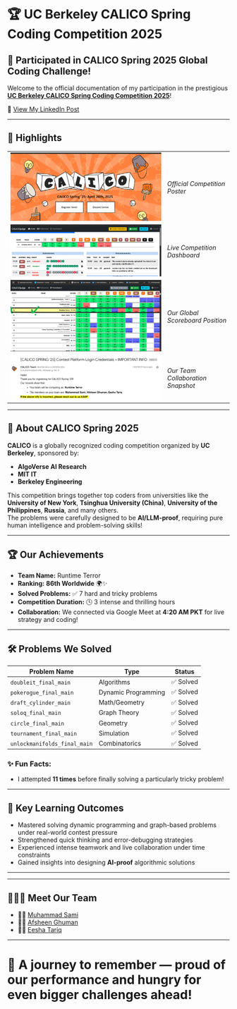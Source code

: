 # 🏆 UC Berkeley CALICO Spring Coding Competition 2025

## 🚀 Participated in CALICO Spring 2025 Global Coding Challenge!

Welcome to the official documentation of my participation in the prestigious **[UC Berkeley CALICO Spring Coding Competition 2025](https://github.com/codewithEshaYoutube/UC_Berkley_CALICO_Spring-25/)**!

🔗 [View My LinkedIn Post](https://www.linkedin.com/posts/esha-tariqdev_ucberkeley-calicospring2025-globalcodingchallenge-activity-7322124227514368001-HKew?utm_source=share&utm_medium=member_desktop&rcm=ACoAAET0-qIBzXPQjrQe2J3E9xTPuf6cEQ71D3w)

---

## 📸 Highlights

| | |
|:---|:---|
| ![UC Berkeley CALICO Poster](UC%20Berkley%20calico.png) | *Official Competition Poster* |
| ![Dashboard Overview](Dashboard%20(1).png) | *Live Competition Dashboard* |
| ![Scoreboard](scoreboard.png) | *Our Global Scoreboard Position* |
| ![Team Members](Team%20Members.jpg) | *Our Team Collaboration Snapshot* |

---

## 🎯 About CALICO Spring 2025

**CALICO** is a globally recognized coding competition organized by **UC Berkeley**, sponsored by:
- **AlgoVerse AI Research**
- **MIT IT**
- **Berkeley Engineering**

This competition brings together top coders from universities like the **University of New York**, **Tsinghua University (China)**, **University of the Philippines**, **Russia**, and many others.  
The problems were carefully designed to be **AI/LLM-proof**, requiring pure human intelligence and problem-solving skills!

---

## 🏆 Our Achievements

- **Team Name:** Runtime Terror
- **Ranking:** **86th Worldwide** 🌍✨
- **Solved Problems:** ✅ 7 hard and tricky problems
- **Competition Duration:** 🕓 3 intense and thrilling hours
- **Collaboration:** We connected via Google Meet at **4:20 AM PKT** for live strategy and coding!

---

## 🛠️ Problems We Solved

| Problem Name | Type | Status |
|--------------|------|--------|
| `doubleit_final_main` | Algorithms | ✅ Solved |
| `pokerogue_final_main` | Dynamic Programming | ✅ Solved |
| `draft_cylinder_main` | Math/Geometry | ✅ Solved |
| `soloq_final_main` | Graph Theory | ✅ Solved |
| `circle_final_main` | Geometry | ✅ Solved |
| `tournament_final_main` | Simulation | ✅ Solved |
| `unlockmanifolds_final_main` | Combinatorics | ✅ Solved |

### ✨ Fun Facts:
- I attempted **11 times** before finally solving a particularly tricky problem!

---

## 🧠 Key Learning Outcomes

- Mastered solving dynamic programming and graph-based problems under real-world contest pressure
- Strengthened quick thinking and error-debugging strategies
- Experienced intense teamwork and live collaboration under time constraints
- Gained insights into designing **AI-proof** algorithmic solutions

---


---

## 🧑‍🤝‍🧑 Meet Our Team

- 👨‍💻 [Muhammad Sami](https://www.linkedin.com/in/muhamadsami/)
- 👩‍💻 [Afsheen Ghuman](https://www.linkedin.com/in/afsheenghuman/)
- 👩‍💻 [Eesha Tariq](https://www.linkedin.com/in/esha-tariqdev/)

---

# 🌟 A journey to remember — proud of our performance and hungry for even bigger challenges ahead!

